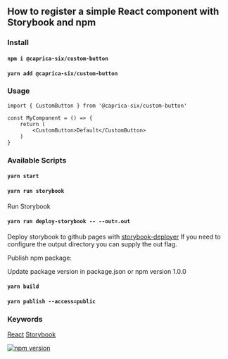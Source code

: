 ## How to register a simple React component with Storybook and npm

### Install

#### `npm i @caprica-six/custom-button`

#### `yarn add @caprica-six/custom-button`

### Usage

```
import { CustomButton } from '@caprica-six/custom-button'

const MyComponent = () => {
    return (
        <CustomButton>Default</CustomButton>
    )
}
```

### Available Scripts

#### `yarn start`

#### `yarn run storybook`

Run Storybook

#### `yarn run deploy-storybook -- --out=.out`

Deploy storybook to github pages with [storybook-deployer](https://github.com/storybookjs/storybook-deployer)
If you need to configure the output directory you can supply the out flag.

Publish npm package:

Update package version in package.json or npm version 1.0.0

#### `yarn build`

#### `yarn publish --access=public`

### Keywords

[React](https://github.com/facebook/create-react-app) [Storybook](https://storybook.js.org/docs/guides/guide-react/)

[![npm version](https://img.shields.io/npm/v/@caprica-six/custom-button?style=for-the-badge)](https://www.npmjs.com/package/@caprica-six/custom-button)

